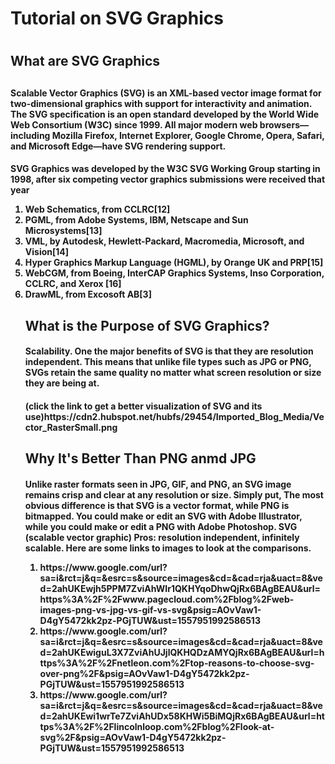 <h1>Tutorial on SVG Graphics<h1>
  <h2>What are SVG Graphics<h2>
      <h4><p style="text-align: left;"> Scalable Vector Graphics (SVG) is an XML-based vector image format for two-dimensional graphics with support for interactivity and animation. The SVG specification is an open standard developed by the World Wide Web Consortium (W3C) since 1999. All major modern web browsers—including Mozilla Firefox, Internet Explorer, Google Chrome, Opera, Safari, and Microsoft Edge—have SVG rendering support. </p><h4>
      <h4><p style="text-align: left;"> SVG Graphics was developed by the W3C SVG Working Group starting in 1998, after six competing vector graphics submissions were received that year
  <ol> 
    <li> Web Schematics, from CCLRC[12]
    <li> PGML, from Adobe Systems, IBM, Netscape and Sun Microsystems[13]
    <li> VML, by Autodesk, Hewlett-Packard, Macromedia, Microsoft, and Vision[14]
    <li> Hyper Graphics Markup Language (HGML), by Orange UK and PRP[15]
    <li> WebCGM, from Boeing, InterCAP Graphics Systems, Inso Corporation, CCLRC, and Xerox [16]
    <li> DrawML, from Excosoft AB[3]
 <h2>What is the Purpose of SVG Graphics?
      <h4><p style="text-align: left;"> Scalability. One the major benefits of SVG is that they are resolution independent. This means that unlike file types such as JPG or PNG, SVGs retain the same quality no matter what screen resolution or size they are being at.
      <h4><p style="text-align: left;">(click the link to get a better visualization of SVG and its use)https://cdn2.hubspot.net/hubfs/29454/Imported_Blog_Media/Vector_RasterSmall.png
 <h2>Why It's Better Than PNG anmd JPG
      <h4><p style="text-align: left;"> Unlike raster formats seen in JPG, GIF, and PNG, an SVG image remains crisp and clear at any resolution or size. Simply put, The most obvious difference is that SVG is a vector format, while PNG is bitmapped. You could make or edit an SVG with Adobe Illustrator, while you could make or edit a PNG with Adobe Photoshop. SVG (scalable vector graphic) Pros: resolution independent, infinitely scalable. Here are some links to images to look at the comparisons.
 <ol> 
    <li>https://www.google.com/url?sa=i&rct=j&q=&esrc=s&source=images&cd=&cad=rja&uact=8&ved=2ahUKEwjh5PPM7ZviAhWIr1QKHYqoDhwQjRx6BAgBEAU&url=https%3A%2F%2Fwww.pagecloud.com%2Fblog%2Fweb-images-png-vs-jpg-vs-gif-vs-svg&psig=AOvVaw1-D4gY5472kk2pz-PGjTUW&ust=1557951992586513
    <li>https://www.google.com/url?sa=i&rct=j&q=&esrc=s&source=images&cd=&cad=rja&uact=8&ved=2ahUKEwiguL3X7ZviAhUJjlQKHQDzAMYQjRx6BAgBEAU&url=https%3A%2F%2Fnetleon.com%2Ftop-reasons-to-choose-svg-over-png%2F&psig=AOvVaw1-D4gY5472kk2pz-PGjTUW&ust=1557951992586513
    <li>https://www.google.com/url?sa=i&rct=j&q=&esrc=s&source=images&cd=&cad=rja&uact=8&ved=2ahUKEwi1wrTe7ZviAhUDx58KHWi5BiMQjRx6BAgBEAU&url=https%3A%2F%2Flincolnloop.com%2Fblog%2Flook-at-svg%2F&psig=AOvVaw1-D4gY5472kk2pz-PGjTUW&ust=1557951992586513
    
      
